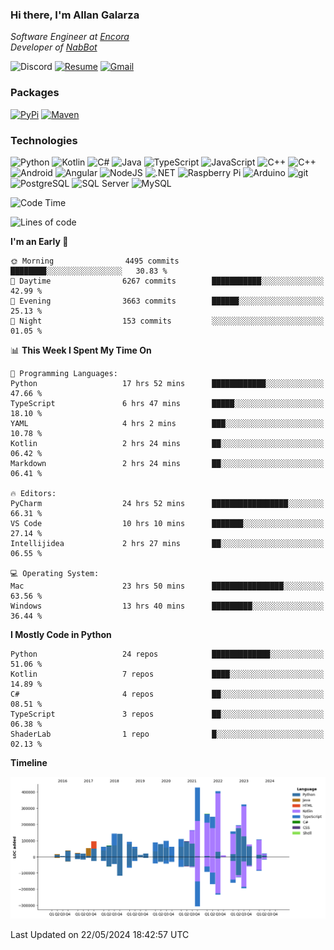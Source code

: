 ### Hi there, I'm Allan Galarza
*Software Engineer at [Encora](https://encora.com)*  
*Developer of [NabBot](https://nabbot.xyz)*

![Discord](https://img.shields.io/badge/galarzaa-5865F2?logo=discord&style=flat-square&logoColor=white)
[![Resume](https://img.shields.io/badge/Resume-000000?logo=github&style=flat-square&logoColor=white)](https://galarzaa90.github.io)
[![Gmail](https://img.shields.io/badge/Email-D14836?logo=gmail&style=flat-square&logoColor=white)](mailto:allan.galarza@gmail.com)

### Packages
[![PyPi](https://img.shields.io/badge/PyPi-3775A9?logo=pypi&style=flat-square&logoColor=white)](https://pypi.org/user/Galarzaa90/)
[![Maven](https://img.shields.io/badge/Maven-C71A36?logo=apache-maven&style=flat-square&logoColor=white)](https://central.sonatype.com/namespace/com.galarzaa)

### Technologies
![Python](https://img.shields.io/badge/Python-4B8BBE?style=flat-square&logo=python&logoColor=white)
![Kotlin](https://img.shields.io/badge/Kotlin-7F52FF?logo=kotlin&style=flat-square&logoColor=white)
![C#](https://img.shields.io/badge/C%23-690081?style=flat-square&logo=c-sharp&logoColor=white)
![Java](https://img.shields.io/badge/Java-007396?style=flat-square&logo=java)
![TypeScript](https://img.shields.io/badge/TypeScript-3178C6?style=flat-square&logo=typescript&logoColor=white)
![JavaScript](https://img.shields.io/badge/JavaScript-F7DF1E?style=flat-square&logo=javascript&logoColor=white)
![C++](https://img.shields.io/badge/C%2B%2B-0180CD?style=flat-square&logo=c%2B%2B)
![C++](https://img.shields.io/badge/Docker-2496ED?style=flat-square&logo=docker&logoColor=white)
![Android](https://img.shields.io/badge/Android-3DDC84?style=flat-square&logo=android&logoColor=white)
![Angular](https://img.shields.io/badge/Angular-DD0031?style=flat-square&logo=angular)
![NodeJS](https://img.shields.io/badge/NodeJS-3C873A?style=flat-square&logo=node.js&logoColor=white)
![.NET](https://img.shields.io/badge/.NET-690081?style=flat-square&logo=.net)
![Raspberry Pi](https://img.shields.io/badge/RaspberryPi-C41949?style=flat-square&logo=raspberry-pi)
![Arduino](https://img.shields.io/badge/Arduino-00979D?style=flat-square&logo=arduino&logoColor=white)
![git](https://img.shields.io/badge/git-F05133?style=flat-square&logo=git&logoColor=white)
![PostgreSQL](https://img.shields.io/badge/PostgreSQL-4169E1?style=flat-square&logo=postgresql&logoColor=white)
![SQL Server](https://img.shields.io/badge/SQL_Server-E02E28?style=flat-square&logo=microsoft-sql-server)
![MySQL](https://img.shields.io/badge/MySQL-00758F?style=flat-square&logo=mysql&logoColor=white)



<!--START_SECTION:waka-->
![Code Time](http://img.shields.io/badge/Code%20Time-10%2C233%20hrs%206%20mins-blue)

![Lines of code](https://img.shields.io/badge/From%20Hello%20World%20I%27ve%20Written-3.8%20million%20lines%20of%20code-blue)

**I'm an Early 🐤** 

```text
🌞 Morning                4495 commits        ████████░░░░░░░░░░░░░░░░░   30.83 % 
🌆 Daytime                6267 commits        ███████████░░░░░░░░░░░░░░   42.99 % 
🌃 Evening                3663 commits        ██████░░░░░░░░░░░░░░░░░░░   25.13 % 
🌙 Night                  153 commits         ░░░░░░░░░░░░░░░░░░░░░░░░░   01.05 % 
```


📊 **This Week I Spent My Time On** 

```text
💬 Programming Languages: 
Python                   17 hrs 52 mins      ████████████░░░░░░░░░░░░░   47.66 % 
TypeScript               6 hrs 47 mins       █████░░░░░░░░░░░░░░░░░░░░   18.10 % 
YAML                     4 hrs 2 mins        ███░░░░░░░░░░░░░░░░░░░░░░   10.78 % 
Kotlin                   2 hrs 24 mins       ██░░░░░░░░░░░░░░░░░░░░░░░   06.42 % 
Markdown                 2 hrs 24 mins       ██░░░░░░░░░░░░░░░░░░░░░░░   06.41 % 

🔥 Editors: 
PyCharm                  24 hrs 52 mins      █████████████████░░░░░░░░   66.31 % 
VS Code                  10 hrs 10 mins      ███████░░░░░░░░░░░░░░░░░░   27.14 % 
Intellijidea             2 hrs 27 mins       ██░░░░░░░░░░░░░░░░░░░░░░░   06.55 % 

💻 Operating System: 
Mac                      23 hrs 50 mins      ████████████████░░░░░░░░░   63.56 % 
Windows                  13 hrs 40 mins      █████████░░░░░░░░░░░░░░░░   36.44 % 
```

**I Mostly Code in Python** 

```text
Python                   24 repos            █████████████░░░░░░░░░░░░   51.06 % 
Kotlin                   7 repos             ████░░░░░░░░░░░░░░░░░░░░░   14.89 % 
C#                       4 repos             ██░░░░░░░░░░░░░░░░░░░░░░░   08.51 % 
TypeScript               3 repos             ██░░░░░░░░░░░░░░░░░░░░░░░   06.38 % 
ShaderLab                1 repo              █░░░░░░░░░░░░░░░░░░░░░░░░   02.13 % 
```



**Timeline**

![Lines of Code chart](https://raw.githubusercontent.com/Galarzaa90/Galarzaa90/main/assets/bar_graph.png)


 Last Updated on 22/05/2024 18:42:57 UTC
<!--END_SECTION:waka-->
